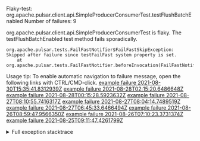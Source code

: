         
Flaky-test: org.apache.pulsar.client.api.SimpleProducerConsumerTest.testFlushBatchEnabled
Number of failures: 9

org.apache.pulsar.client.api.SimpleProducerConsumerTest is flaky. The testFlushBatchEnabled test method fails sporadically.

```
org.apache.pulsar.tests.FailFastNotifier$FailFastSkipException: Skipped after failure since testFailFast system property is set.
	at org.apache.pulsar.tests.FailFastNotifier.beforeInvocation(FailFastNotifier.java:88)

```

Usage tip: To enable automatic navigation to failure message, open the following links with CTRL/CMD-click.
[example failure 2021-08-30T15:35:41.8312939Z](https://github.com/apache/pulsar/runs/3463119398?check_suite_focus=true#step:9:3375)
[example failure 2021-08-28T02:15:20.6486648Z](https://github.com/apache/pulsar/runs/3448473880?check_suite_focus=true#step:9:2372)
[example failure 2021-08-28T00:15:28.5923632Z](https://github.com/apache/pulsar/runs/3447917315?check_suite_focus=true#step:9:1740)
[example failure 2021-08-27T08:10:55.7416317Z](https://github.com/apache/pulsar/runs/3440980370?check_suite_focus=true#step:9:2439)
[example failure 2021-08-27T08:04:14.7489519Z](https://github.com/apache/pulsar/runs/3440855241?check_suite_focus=true#step:9:2364)
[example failure 2021-08-27T06:45:33.6466494Z](https://github.com/apache/pulsar/runs/3440411158?check_suite_focus=true#step:9:2365)
[example failure 2021-08-26T08:59:47.9566350Z](https://github.com/apache/pulsar/runs/3430539961?check_suite_focus=true#step:9:3074)
[example failure 2021-08-26T07:10:23.3731374Z](https://github.com/apache/pulsar/runs/3429892136?check_suite_focus=true#step:9:2426)
[example failure 2021-08-25T09:11:47.4261799Z](https://github.com/apache/pulsar/runs/3420085427?check_suite_focus=true#step:10:2336)


<details>
<summary>Full exception stacktrace</summary>
<code><pre>
org.apache.pulsar.tests.FailFastNotifier$FailFastSkipException: Skipped after failure since testFailFast system property is set.
	at org.apache.pulsar.tests.FailFastNotifier.beforeInvocation(FailFastNotifier.java:88)

</pre></code>
</details>

